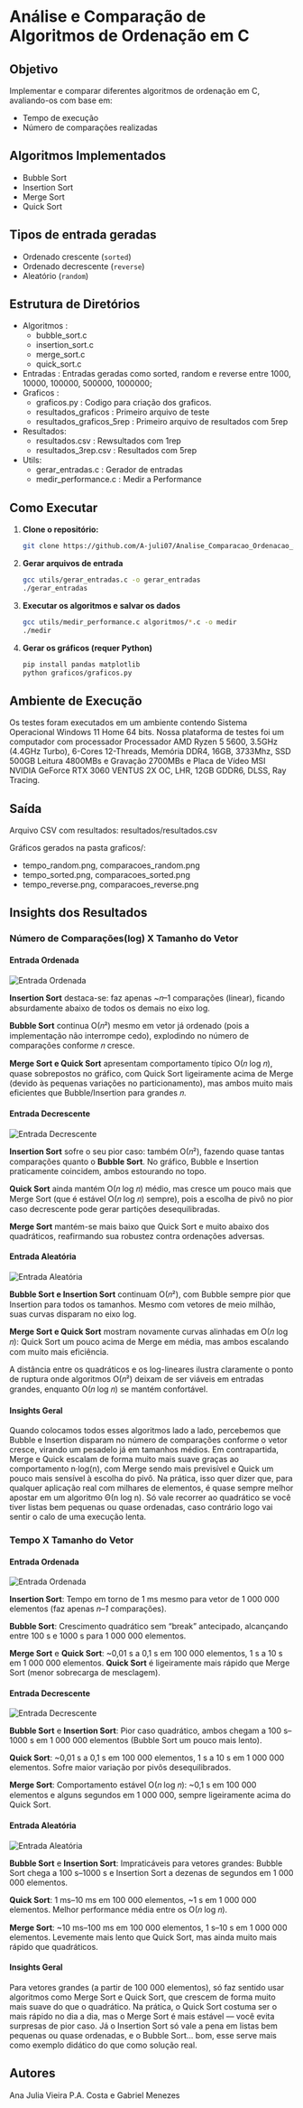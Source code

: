 # Análise e Comparação de Algoritmos de Ordenação em C

## Objetivo
Implementar e comparar diferentes algoritmos de ordenação em C, avaliando-os com base em:
- Tempo de execução
- Número de comparações realizadas

## Algoritmos Implementados
- Bubble Sort
- Insertion Sort
- Merge Sort
- Quick Sort

## Tipos de entrada geradas

- Ordenado crescente (`sorted`)
- Ordenado decrescente (`reverse`)
- Aleatório (`random`)

## Estrutura de Diretórios

- Algoritmos :
     - bubble_sort.c
     - insertion_sort.c
     - merge_sort.c
     - quick_sort.c
- Entradas : Entradas geradas como sorted, random e reverse entre 1000, 10000, 100000, 500000, 1000000;
- Graficos :
     - graficos.py : Codigo para criação dos graficos.
     - resultados_graficos : Primeiro arquivo de teste
     - resultados_graficos_5rep : Primeiro arquivo de resultados com 5rep
- Resultados:
     - resultados.csv : Rewsultados com 1rep
     - resultados_3rep.csv : Resultados com 5rep
- Utils:
     - gerar_entradas.c : Gerador de entradas
     - medir_performance.c : Medir a Performance

## Como Executar

1. **Clone o repositório:**
   ```bash
   git clone https://github.com/A-juli07/Analise_Comparacao_Ordenacao_AnaliseDeAlgoritmos.git

2. **Gerar arquivos de entrada**
   ```bash
   gcc utils/gerar_entradas.c -o gerar_entradas
   ./gerar_entradas

3. **Executar os algoritmos e salvar os dados**
   ```bash
   gcc utils/medir_performance.c algoritmos/*.c -o medir
   ./medir

4. **Gerar os gráficos (requer Python)**
   ```bash
   pip install pandas matplotlib
   python graficos/graficos.py

## Ambiente de Execução
Os testes foram executados em um ambiente contendo Sistema Operacional
Windows 11 Home 64 bits. Nossa plataforma de testes foi um computador com processador Processador AMD Ryzen 5 5600, 3.5GHz (4.4GHz Turbo), 6-Cores 12-Threads,
Memória DDR4, 16GB, 3733Mhz, SSD 500GB Leitura 4800MBs e Gravação 2700MBs e Placa de Vídeo MSI NVIDIA GeForce RTX 3060 VENTUS 2X OC, LHR, 12GB GDDR6, DLSS, Ray Tracing.

## Saída

Arquivo CSV com resultados: resultados/resultados.csv

Gráficos gerados na pasta graficos/:

- tempo_random.png, comparacoes_random.png
- tempo_sorted.png, comparacoes_sorted.png
- tempo_reverse.png, comparacoes_reverse.png

## Insights dos Resultados

### Número de Comparações(log) X Tamanho do Vetor
#### Entrada Ordenada
  
![Entrada Ordenada](graficos/resultados_graficos_5rep/comparacoes_ordenado.png)
  
**Insertion Sort** destaca-se: faz apenas ~𝑛–1 comparações (linear), ficando absurdamente abaixo de todos os demais no eixo log.

**Bubble Sort** continua O(𝑛²) mesmo em vetor já ordenado (pois a implementação não interrompe cedo), explodindo no número de comparações conforme 𝑛 cresce.

**Merge Sort e Quick Sort** apresentam comportamento típico O(𝑛 log 𝑛), quase sobrepostos no gráfico, com Quick Sort ligeiramente acima de Merge (devido às pequenas variações no particionamento), mas ambos muito mais eficientes que Bubble/Insertion para grandes 𝑛.

#### Entrada Decrescente

![Entrada Decrescente](graficos/resultados_graficos_5rep/comparacoes_decrescente.png)
  
**Insertion Sort** sofre o seu pior caso: também O(𝑛²), fazendo quase tantas comparações quanto o **Bubble Sort**. No gráfico, Bubble e Insertion praticamente coincidem, ambos estourando no topo.

**Quick Sort** ainda mantém O(𝑛 log 𝑛) médio, mas cresce um pouco mais que Merge Sort (que é estável O(𝑛 log 𝑛) sempre), pois a escolha de pivô no pior caso decrescente pode gerar partições desequilibradas.

**Merge Sort** mantém-se mais baixo que Quick Sort e muito abaixo dos quadráticos, reafirmando sua robustez contra ordenações adversas.

#### Entrada Aleatória

![Entrada Aleatória](graficos/resultados_graficos_5rep/comparacoes_aleatório.png)

**Bubble Sort e Insertion Sort** continuam O(𝑛²), com Bubble sempre pior que Insertion para todos os tamanhos. Mesmo com vetores de meio milhão, suas curvas disparam no eixo log.

**Merge Sort e Quick Sort** mostram novamente curvas alinhadas em O(𝑛 log 𝑛): Quick Sort um pouco acima de Merge em média, mas ambos escalando com muito mais eficiência.

A distância entre os quadráticos e os log-lineares ilustra claramente o ponto de ruptura onde algoritmos O(𝑛²) deixam de ser viáveis em entradas grandes, enquanto O(𝑛 log 𝑛) se mantém confortável.

#### Insights Geral 
Quando colocamos todos esses algoritmos lado a lado, percebemos que Bubble e Insertion disparam no número de comparações conforme o vetor cresce, virando um pesadelo já em tamanhos médios.
Em contrapartida, Merge e Quick escalam de forma muito mais suave graças ao comportamento n·log(n), com Merge sendo mais previsível e Quick um pouco mais sensível à escolha do pivô.
Na prática, isso quer dizer que, para qualquer aplicação real com milhares de elementos, é quase sempre melhor apostar em um algoritmo Θ(n log n).
Só vale recorrer ao quadrático se você tiver listas bem pequenas ou quase ordenadas, caso contrário logo vai sentir o calo de uma execução lenta.

### Tempo X Tamanho do Vetor
#### Entrada Ordenada

![Entrada Ordenada](graficos/resultados_graficos_5rep/tempo_ordenado.png)

**Insertion Sort**: Tempo em torno de 1 ms mesmo para vetor de 1 000 000 elementos (faz apenas _n–1_ comparações).

**Bubble Sort**: Crescimento quadrático sem “break” antecipado, alcançando entre 100 s e 1000 s para 1 000 000 elementos.

**Merge Sort** e **Quick Sort**: ~0,01 s a 0,1 s em 100 000 elementos, 1 s a 10 s em 1 000 000 elementos. **Quick Sort** é ligeiramente mais rápido que Merge Sort (menor sobrecarga de mesclagem).

#### Entrada Decrescente

![Entrada Decrescente](graficos/resultados_graficos_5rep/tempo_decrescente.png)

**Bubble Sort** e **Insertion Sort**: Pior caso quadrático, ambos chegam a 100 s–1000 s em 1 000 000 elementos (Bubble Sort um pouco mais lento).

**Quick Sort**: ~0,01 s a 0,1 s em 100 000 elementos, 1 s a 10 s em 1 000 000 elementos. Sofre maior variação por pivôs desequilibrados.

**Merge Sort**: Comportamento estável O(𝑛 log 𝑛): ~0,1 s em 100 000 elementos e alguns segundos em 1 000 000, sempre ligeiramente acima do Quick Sort.

#### Entrada Aleatória

![Entrada Aleatória](graficos/resultados_graficos_5rep/tempo_aleatório.png)

**Bubble Sort** e **Insertion Sort**: Impraticáveis para vetores grandes: Bubble Sort chega a 100 s–1000 s e Insertion Sort a dezenas de segundos em 1 000 000 elementos.

**Quick Sort**: 1 ms–10 ms em 100 000 elementos, ~1 s em 1 000 000 elementos. Melhor performance média entre os O(𝑛 log 𝑛).

**Merge Sort**: ~10 ms–100 ms em 100 000 elementos, 1 s–10 s em 1 000 000 elementos. Levemente mais lento que Quick Sort, mas ainda muito mais rápido que quadráticos.

#### Insights Geral 
Para vetores grandes (a partir de 100 000 elementos), só faz sentido usar algoritmos como Merge Sort e Quick Sort, que crescem de forma muito mais suave do que o quadrático. Na prática, o Quick Sort costuma ser o mais rápido no dia a dia, mas o Merge Sort é mais estável — você evita surpresas de pior caso. Já o Insertion Sort só vale a pena em listas bem pequenas ou quase ordenadas, e o Bubble Sort… bom, esse serve mais como exemplo didático do que como solução real.

## Autores

Ana Julia Vieira P.A. Costa e
Gabriel Menezes
